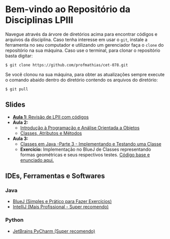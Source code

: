 # Bem-vindo ao Repositório da Disciplinas LPIII

Navegue através da árvore de diretórios acima para encontrar códigos e arquivos da disciplina.
Caso tenha interesse em usar o `git`, instale a ferramenta no seu computador e utilizando um
gerenciador faça o `clone` do repositório na sua máquina. Caso use o terminal, para clonar o
repositório basta digitar:

```
$ git clone https://github.com/profmathias/cet-078.git
```

Se você clonou na sua máquina, para obter as atualizações sempre execute o comando abaido dentro do diretório contendo
os arquivos do diretório:

```
$ git pull
```

## Slides

- [**Aula 1:** Revisão de LPII com códigos](https://github.com/profmathias/cet-078/tree/master/aula1-exemplos)
- **Aula 2:**
    - [Introdução à Programação e Análise Orientada a Objetos](https://www.icloud.com/iclouddrive/0XOC0zx153RF7Tj9tN5dPQKDg)
    - [Classes, Atributos e Métodos](https://www.icloud.com/iclouddrive/0MPZU1w60AGnxzn6zcQIsDd1A)
- **Aula 3:**
    - [Classes em Java -Parte 3 - Implementando e Testando uma Classe](https://www.icloud.com/iclouddrive/0AEI5bZKNqpFkp3dMEutl7UPg#Parte_3_-_Implementando_e_Testando_uma_Classe)
    - **Exercício:** Implementação no BlueJ de Classes representando formas geométricas e seus respectivos testes. [Código base e enunciado aqui.](https://github.com/profmathias/cet-078/tree/master/Aula3-Primeira-Classe-OO)

## IDEs, Ferramentas e Softwares

### Java
- [BlueJ (Simples e Prático para Fazer Exercícios)](https://www.bluej.org)
- [IntelliJ (Mais Profissional - Super recomendo)](https://www.jetbrains.com/products.html#type=ide)

### Python

- [JetBrains PyCharm (Super recomendo)](https://www.jetbrains.com/products.html#type=ide)
